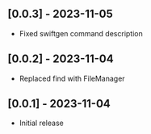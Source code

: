 ## [0.0.3] - 2023-11-05

- Fixed swiftgen command description

## [0.0.2] - 2023-11-04

- Replaced find with FileManager

## [0.0.1] - 2023-11-04

- Initial release
